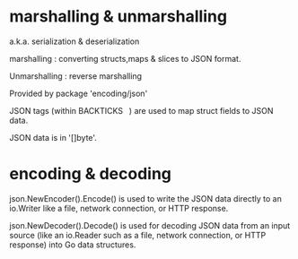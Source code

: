 # marshalling & unmarshalling

a.k.a. serialization & deserialization

marshalling : converting structs,maps & slices to JSON format. 

Unmarshalling : reverse marshalling

Provided by package 'encoding/json'

JSON tags (within BACKTICKS ` `) are used to map struct fields to JSON data.

JSON data is in '[]byte'.

# encoding & decoding

json.NewEncoder().Encode() is used to write the JSON data directly to an io.Writer like a file, network connection, or HTTP response.

json.NewDecoder().Decode() is used for decoding JSON data from an input source (like an io.Reader such as a file, network connection, or HTTP response) into Go data structures.

